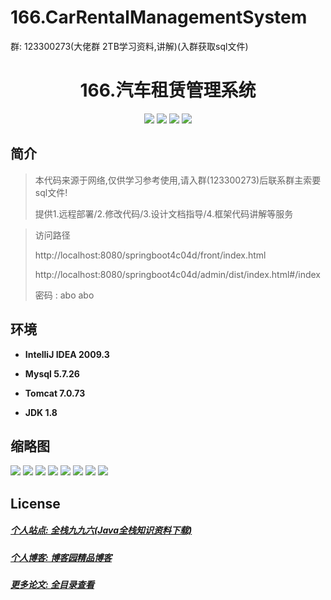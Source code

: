 # 166.CarRentalManagementSystem

<p>群: 123300273(大佬群 2TB学习资料,讲解)(入群获取sql文件)</p>

<p><h1 align="center">166.汽车租赁管理系统</h1></p>


<p align="center">
	<img src="https://img.shields.io/badge/jdk-1.8-orange.svg"/>
    <img src="https://img.shields.io/badge/springBoot-5.x-lightgrey.svg"/>
    <img src="https://img.shields.io/badge/vue-3.x-blue.svg"/>
    <img src="https://img.shields.io/badge/mysql-5.x-yellow.svg"/>
</p>

## 简介


> 本代码来源于网络,仅供学习参考使用,请入群(123300273)后联系群主索要sql文件!
>
> 提供1.远程部署/2.修改代码/3.设计文档指导/4.框架代码讲解等服务

>访问路径
>
> http://localhost:8080/springboot4c04d/front/index.html
>
> http://localhost:8080/springboot4c04d/admin/dist/index.html#/index
>
> 密码 : abo abo


## 环境

- <b>IntelliJ IDEA 2009.3</b>

- <b>Mysql 5.7.26</b>

- <b>Tomcat 7.0.73</b>

- <b>JDK 1.8</b>




## 缩略图

![](https://img2022.cnblogs.com/blog/588112/202207/588112-20220716222932349-1853517159.png)
![](https://img2022.cnblogs.com/blog/588112/202207/588112-20220716222937665-223036768.png)
![](https://img2022.cnblogs.com/blog/588112/202207/588112-20220716222944849-121947324.png)
![](https://img2022.cnblogs.com/blog/588112/202207/588112-20220716222951929-435685164.png)
![](https://img2022.cnblogs.com/blog/588112/202207/588112-20220716222956818-1987352191.png)
![](https://img2022.cnblogs.com/blog/588112/202207/588112-20220716223003602-93574197.png)
![](https://img2022.cnblogs.com/blog/588112/202207/588112-20220716223007930-250208784.png)
![](https://img2022.cnblogs.com/blog/588112/202207/588112-20220716223011654-457876565.png)



## License

##### [个人站点: 全栈九九六(Java全栈知识资料下载)](https://www.blog996.com/)
##### [个人博客: 博客园精品博客](https://www.cnblogs.com/yysbolg/)
##### [更多论文: 全目录查看](https://www.blog996.com/md/2021-09-22-1632317852192.html)



